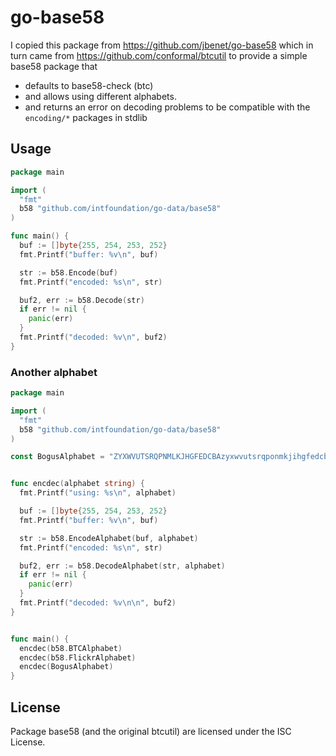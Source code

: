 # go-base58

I copied this package from https://github.com/jbenet/go-base58
which in turn came from https://github.com/conformal/btcutil
to provide a simple base58 package that
- defaults to base58-check (btc)
- and allows using different alphabets.
- and returns an error on decoding problems to be
  compatible with the `encoding/*` packages in stdlib

## Usage

```go
package main

import (
  "fmt"
  b58 "github.com/intfoundation/go-data/base58"
)

func main() {
  buf := []byte{255, 254, 253, 252}
  fmt.Printf("buffer: %v\n", buf)

  str := b58.Encode(buf)
  fmt.Printf("encoded: %s\n", str)

  buf2, err := b58.Decode(str)
  if err != nil {
    panic(err)
  }
  fmt.Printf("decoded: %v\n", buf2)
}
```

### Another alphabet

```go
package main

import (
  "fmt"
  b58 "github.com/intfoundation/go-data/base58"
)

const BogusAlphabet = "ZYXWVUTSRQPNMLKJHGFEDCBAzyxwvutsrqponmkjihgfedcba987654321"


func encdec(alphabet string) {
  fmt.Printf("using: %s\n", alphabet)

  buf := []byte{255, 254, 253, 252}
  fmt.Printf("buffer: %v\n", buf)

  str := b58.EncodeAlphabet(buf, alphabet)
  fmt.Printf("encoded: %s\n", str)

  buf2, err := b58.DecodeAlphabet(str, alphabet)
  if err != nil {
    panic(err)
  }
  fmt.Printf("decoded: %v\n\n", buf2)
}


func main() {
  encdec(b58.BTCAlphabet)
  encdec(b58.FlickrAlphabet)
  encdec(BogusAlphabet)
}
```


## License

Package base58 (and the original btcutil) are licensed under the ISC License.
